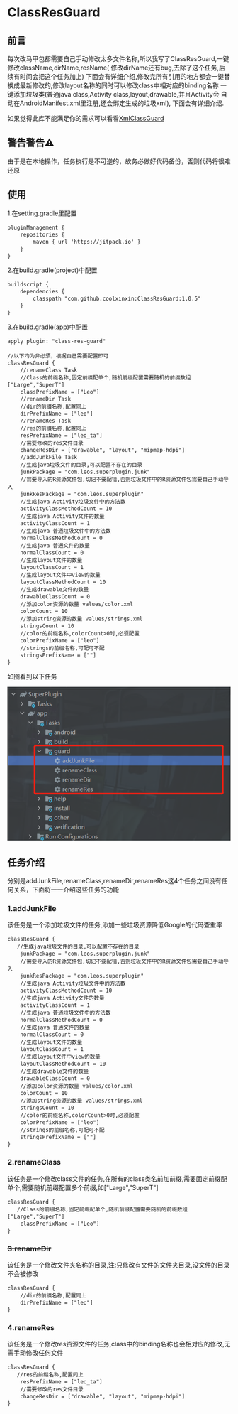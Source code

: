 # ClassResGuard

## 前言

每次改马甲包都需要自己手动修改太多文件名称,所以我写了ClassResGuard,一键修改className,dirName,resName(
修改dirName还有bug,去除了这个任务,后续有时间会把这个任务加上)
下面会有详细介绍,修改完所有引用的地方都会一键替换成最新修改的,修改layout名称的同时可以修改class中相对应的binding名称
一键添加垃圾类(普通java class,Activity class,layout,drawable,并且Activity会
自动在AndroidManifest.xml里注册,还会绑定生成的垃圾xml), 下面会有详细介绍.

如果觉得此库不能满足你的需求可以看看[XmlClassGuard](https://github.com/liujingxing/XmlClassGuard)

## 警告警告⚠️

由于是在本地操作，任务执行是不可逆的，故务必做好代码备份，否则代码将很难还原

## 使用

1.在setting.gradle里配置

```
pluginManagement {
    repositories {
        maven { url 'https://jitpack.io' }
    }
}
```

2.在build.gradle(project)中配置

```
buildscript {
    dependencies {
        classpath "com.github.coolxinxin:ClassResGuard:1.0.5"
    }
}
```

3.在build.gradle(app)中配置

```
apply plugin: "class-res-guard"

//以下均为非必须，根据自己需要配置即可
classResGuard {
    //renameClass Task
    //Class的前缀名称,固定前缀配单个,随机前缀配置需要随机的前缀数组["Large","SuperT"]
    classPrefixName = ["Leo"]
    //renameDir Task
    //dir的前缀名称,配置同上
    dirPrefixName = ["leo"]
    //renameRes Task
    //res的前缀名称,配置同上
    resPrefixName = ["leo_ta"]
    //需要修改的res文件目录
    changeResDir = ["drawable", "layout", "mipmap-hdpi"]
    //addJunkFile Task
    //生成java垃圾文件的目录,可以配置不存在的目录
    junkPackage = "com.leos.superplugin.junk"
    //需要导入的R资源文件包,切记不要配错,否则垃圾文件中的R资源文件包需要自己手动导入
    junkResPackage = "com.leos.superplugin"
    //生成java Activity垃圾文件中的方法数
    activityClassMethodCount = 10
    //生成java Activity文件的数量
    activityClassCount = 1
    //生成java 普通垃圾文件中的方法数
    normalClassMethodCount = 0
    //生成java 普通文件的数量
    normalClassCount = 0
    //生成layout文件的数量
    layoutClassCount = 1
    //生成layout文件中view的数量
    layoutClassMethodCount = 10
    //生成drawable文件的数量
    drawableClassCount = 0
    //添加color资源的数量 values/color.xml
    colorCount = 10
    //添加string资源的数量 values/strings.xml
    stringsCount = 10
    //color的前缀名称,colorCount>0时,必须配置
    colorPrefixName = ["leo"]
    //strings的前缀名称,可配可不配
    stringsPrefixName = [""]
}
```

如图看到以下任务


![image](img/1.png)

## 任务介绍

分别是addJunkFile,renameClass,renameDir,renameRes这4个任务之间没有任何关系，下面将一一介绍这些任务的功能

### 1.addJunkFile

该任务是一个添加垃圾文件的任务,添加一些垃圾资源降低Google的代码查重率

```
classResGuard {
   //生成java垃圾文件的目录,可以配置不存在的目录
    junkPackage = "com.leos.superplugin.junk"
    //需要导入的R资源文件包,切记不要配错,否则垃圾文件中的R资源文件包需要自己手动导入
    junkResPackage = "com.leos.superplugin"
    //生成java Activity垃圾文件中的方法数
    activityClassMethodCount = 10
    //生成java Activity文件的数量
    activityClassCount = 1
    //生成java 普通垃圾文件中的方法数
    normalClassMethodCount = 0
    //生成java 普通文件的数量
    normalClassCount = 0
    //生成layout文件的数量
    layoutClassCount = 1
    //生成layout文件中view的数量
    layoutClassMethodCount = 10
    //生成drawable文件的数量
    drawableClassCount = 0
    //添加color资源的数量 values/color.xml
    colorCount = 10
    //添加string资源的数量 values/strings.xml
    stringsCount = 10
    //color的前缀名称,colorCount>0时,必须配置
    colorPrefixName = ["leo"]
    //strings的前缀名称,可配可不配
    stringsPrefixName = [""]
}
```

### 2.renameClass

该任务是一个修改class文件的任务,在所有的class类名前加前缀,需要固定前缀配单个,需要随机前缀配置多个前缀,如["Large","SuperT"]

```
classResGuard {
   //Class的前缀名称,固定前缀配单个,随机前缀配置需要随机的前缀数组["Large","SuperT"]
    classPrefixName = ["Leo"]
}
```

### ~~3.renameDir~~

该任务是一个修改文件夹名称的目录,注:只修改有文件的文件夹目录,没文件的目录不会被修改

```
classResGuard {
    //dir的前缀名称,配置同上
    dirPrefixName = ["leo"]
}
```

### 4.renameRes

该任务是一个修改res资源文件的任务,class中的binding名称也会相对应的修改,无需手动修改任何文件

```
classResGuard {
   //res的前缀名称,配置同上
    resPrefixName = ["leo_ta"]
    //需要修改的res文件目录
    changeResDir = ["drawable", "layout", "mipmap-hdpi"]
}
```

